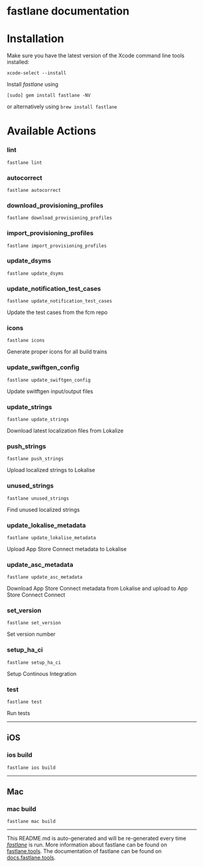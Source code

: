 fastlane documentation
================
# Installation

Make sure you have the latest version of the Xcode command line tools installed:

```
xcode-select --install
```

Install _fastlane_ using
```
[sudo] gem install fastlane -NV
```
or alternatively using `brew install fastlane`

# Available Actions
### lint
```
fastlane lint
```

### autocorrect
```
fastlane autocorrect
```

### download_provisioning_profiles
```
fastlane download_provisioning_profiles
```

### import_provisioning_profiles
```
fastlane import_provisioning_profiles
```

### update_dsyms
```
fastlane update_dsyms
```

### update_notification_test_cases
```
fastlane update_notification_test_cases
```
Update the test cases from the fcm repo
### icons
```
fastlane icons
```
Generate proper icons for all build trains
### update_swiftgen_config
```
fastlane update_swiftgen_config
```
Update switftgen input/output files
### update_strings
```
fastlane update_strings
```
Download latest localization files from Lokalize
### push_strings
```
fastlane push_strings
```
Upload localized strings to Lokalise
### unused_strings
```
fastlane unused_strings
```
Find unused localized strings
### update_lokalise_metadata
```
fastlane update_lokalise_metadata
```
Upload App Store Connect metadata to Lokalise
### update_asc_metadata
```
fastlane update_asc_metadata
```
Download App Store Connect metadata from Lokalise and upload to App Store Connect Connect
### set_version
```
fastlane set_version
```
Set version number
### setup_ha_ci
```
fastlane setup_ha_ci
```
Setup Continous Integration
### test
```
fastlane test
```
Run tests

----

## iOS
### ios build
```
fastlane ios build
```


----

## Mac
### mac build
```
fastlane mac build
```


----

This README.md is auto-generated and will be re-generated every time [_fastlane_](https://fastlane.tools) is run.
More information about fastlane can be found on [fastlane.tools](https://fastlane.tools).
The documentation of fastlane can be found on [docs.fastlane.tools](https://docs.fastlane.tools).
